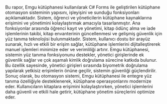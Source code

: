 Bu rapor, Emgu kütüphanesi kullanılarak C# Forms ile geliştirilen kütüphane
otomasyon sisteminin yapısını, işleyişini ve sunduğu fonksiyonları açıklamaktadır.
Sistem, öğrenci ve yöneticilerin kütüphane kaynaklarına erişimini ve yönetimini
kolaylaştırmak amacıyla tasarlanmıştır. Ana fonksiyonlar arasında öğrenci kayıt ve
yönetimi, kitap ödünç alma ve iade işlemlerinin takibi, kitap envanterinin güncellenmesi ve
gelişmiş güvenlik için yüz tanıma teknolojisi bulunmaktadır.
Sistem, kullanıcı dostu bir arayüz sunarak, hızlı ve etkili bir erişim sağlar,
kütüphane işlemlerini dijitalleştirerek manuel işlemleri minimize eder ve verimliliği
artırır. Emgu kütüphanesi, sistemin yüz tanıma fonksiyonunu destekler, yönetici
girişlerinde ek güvenlik sağlar ve çok aşamalı kimlik doğrulama sürecine katkıda bulunur.
Bu özellik sayesinde, yönetici girişleri sırasında biyometrik doğrulama yapılarak yetkisiz
erişimlerin önüne geçilir, sistemin güvenliği güçlendirilir.
Sonuç olarak, bu otomasyon sistemi, Emgu kütüphanesi ile entegre yüz tanıma
özelliğiyle desteklenerek, kütüphane operasyonlarını modernize eder. Kullanıcıların
kitaplara erişimini kolaylaştırırken, yönetici işlemlerini daha güvenli ve etkili hale
getirir, kütüphane yönetim süreçlerini optimize eder.
